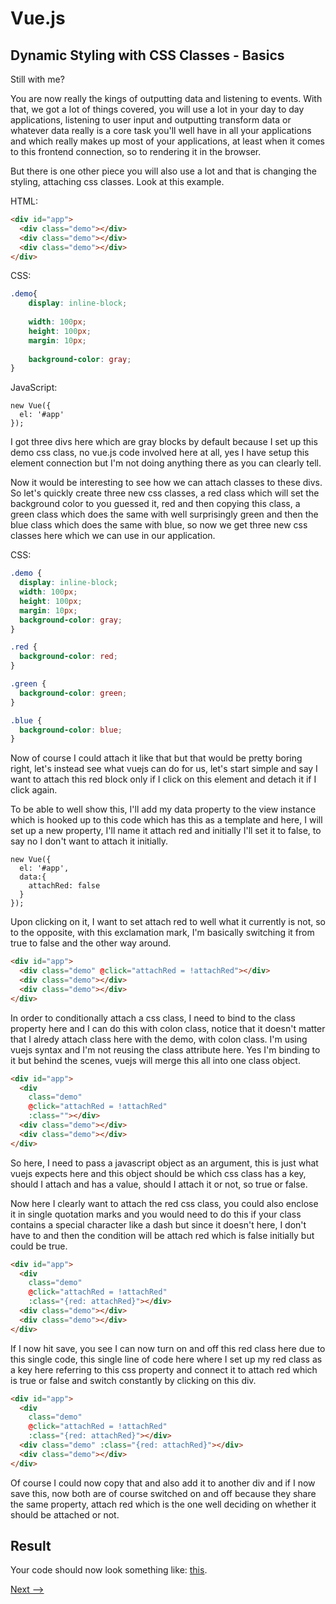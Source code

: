 # Vue.js

## Dynamic Styling with CSS Classes - Basics

Still with me? 

You are now really the kings of outputting data and listening to events. With that, we got a lot of things covered, you will use a lot in your day to day applications, listening to user input and outputting transform data or whatever data really is a core task you'll well have in all your applications and which really makes up most of your applications, at least when it comes to this frontend connection, so to rendering it in the browser.

But there is one other piece you will also use a lot and that is changing the styling, attaching css classes. Look at this example.

HTML:
```html
<div id="app">
  <div class="demo"></div>
  <div class="demo"></div>
  <div class="demo"></div>
</div>
```

CSS:
```CSS
.demo{
    display: inline-block;
    
    width: 100px;
    height: 100px;
    margin: 10px;
    
    background-color: gray;
}
```

JavaScript:
```JS
new Vue({
  el: '#app'
});
```

I got three divs here which are gray blocks by default because I set up this demo css class, no vue.js code involved here at all, yes I have setup this element connection but I'm not doing anything there as you can clearly tell. 

Now it would be interesting to see how we can attach classes to these divs. So let's quickly create three new css classes, a red class which will set the background color to you guessed it, red and then copying this class, a green class which does the same with well surprisingly green and then the blue class which does the same with blue, so now we get three new css classes here which we can use in our application.

CSS:
```css
.demo {
  display: inline-block;
  width: 100px;
  height: 100px;
  margin: 10px;
  background-color: gray;
}

.red {
  background-color: red;
}

.green {
  background-color: green;
}

.blue {
  background-color: blue;
}
```

Now of course I could attach it like that but that would be pretty boring right, let's instead see what vuejs can do for us, let's start simple and say I want to attach this red block only if I click on this element and detach it if I click again. 

To be able to well show this, I'll add my data property to the view instance which is hooked up to this code which has this as a template and here, I will set up a new property, I'll name it attach red and initially I'll set it to false, to say no I don't want to attach it initially.

```JS
new Vue({
  el: '#app',
  data:{
  	attachRed: false
  }
});
```

Upon clicking on it, I want to set attach red to well what it currently is not, so to the opposite, with this exclamation mark, I'm basically switching it from true to false and the other way around.

```HTML
<div id="app">
  <div class="demo" @click="attachRed = !attachRed"></div>
  <div class="demo"></div>
  <div class="demo"></div>
</div>
```

In order to conditionally attach a css class, I need to bind to the class property here and I can do this with colon class, notice that it doesn't matter that I alredy attach class here with the demo, with colon class. I'm using vuejs syntax and I'm not reusing the class attribute here. Yes I'm binding to it but behind the scenes, vuejs will merge this all into one class object.

```html
<div id="app">
  <div 
    class="demo" 
    @click="attachRed = !attachRed" 
    :class=""></div>
  <div class="demo"></div>
  <div class="demo"></div>
</div>
```

So here, I need to pass a javascript object as an argument, this is just what vuejs expects here and this object should be which css class has a key, should I attach and has a value, should I attach it or not,
so true or false.

Now here I clearly want to attach the red css class, you could also enclose it in single quotation marks and you would need to do this if your class contains a special character like a dash but since it doesn't here, I don't have to and then the condition will be attach red which is false initially but could be true. 

```HTML
<div id="app">
  <div 
    class="demo" 
    @click="attachRed = !attachRed" 
    :class="{red: attachRed}"></div>
  <div class="demo"></div>
  <div class="demo"></div>
</div>
```

If I now hit save, you see I can now turn on and off this red class here due to this single code, this single line of code here where I set up my red class as a key here referring to this css property and connect it to attach red which is true or false and switch constantly by clicking on this div.

```HTML
<div id="app">
  <div 
    class="demo" 
    @click="attachRed = !attachRed" 
    :class="{red: attachRed}"></div>
  <div class="demo" :class="{red: attachRed}"></div>
  <div class="demo"></div>
</div>
```

Of course I could now copy that and also add it to another div and if I now save this, now both are of course switched on and off because they share the same property, attach red which is the one well deciding on whether it should be attached or not.

## Result
Your code should now look something like: [this](https://jsfiddle.net/ministrare/1wtn7r63/).

[Next -->](./Objects.md)